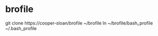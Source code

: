 # brofile

git clone https://cooper-sloan/brofile ~/brofile
ln ~/brofile/bash_profile ~/.bash_profile
